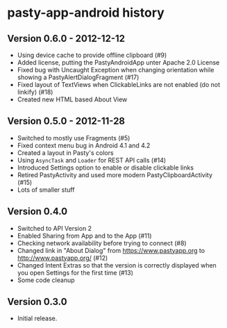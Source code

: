 pasty-app-android history
========================

Version 0.6.0 - 2012-12-12 
--------------------------
  * Using device cache to provide offline clipboard (#9)
  * Added license, putting the PastyAndroidApp unter Apache 2.0 License
  * Fixed bug with Uncaught Exception when changing orientation while showing a PastyAlertDialogFragment (#17)
  * Fixed layout of TextViews when ClickableLinks are not enabled (do not linkify) (#18)
  * Created new HTML based About View

Version 0.5.0 - 2012-11-28
--------------------------
  * Switched to mostly use Fragments (#5)
  * Fixed context menu bug in Android 4.1 and 4.2
  * Created a layout in Pasty's colors
  * Using `AsyncTask` and `Loader` for REST API calls (#14)
  * Introduced Settings option to enable or disable clickable links
  * Retired PastyActivity and used more modern PastyClipboardActivity (#15)
  * Lots of smaller stuff

Version 0.4.0
-------------
  * Switched to API Version 2
  * Enabled Sharing from App and to the App (#11)
  * Checking network availability before trying to connect (#8)
  * Changed link in "About Dialog" from https://www.pastyapp.org to http://www.pastyapp.org/ (#12)
  * Changed Intent Extras so that the version is correctly displayed when you open Settings for the first time (#13)
  * Some code cleanup

Version 0.3.0
-------------
  * Initial release.

